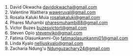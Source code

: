  

1. David Okwacha
davidokwacha@gmail.com
2. Valentine Waithera 
waweruval@gmail.com
3. Rosalia Kaluki Muia 
rosaliakaluki@gmail.com
4. Phares Muhambi 
pharesmuhambi88@gmail.com
5. Victor Buzes 
buzesvictort@gmail.com
6. Steven Opio 
stevenviko@gmail.com
7. Fatima Olasunkanmi-Ojo
fatimaolasunkanmi01@gmail.com
8. Linda Kyalo
nelliuskyalo@gmail.com
9. Zacharia Ndung'u 
Ndunguzachary24@gmail.com 
